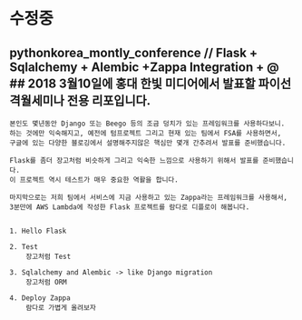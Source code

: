 # 수정중 
## pythonkorea_montly_conference // Flask + Sqlalchemy + Alembic +Zappa Integration + @ ## 2018 3월10일에 홍대 한빛 미디어에서 발표할 파이선 격월세미나 전용 리포입니다. 

```
본인도 몇년동안 Django 또는 Beego 등의 조금 덩치가 있는 프레임워크를 사용하다보니.
하는 것에만 익숙해지고, 예전에 텀프로젝트 그리고 현재 있는 팀에서 FSA를 사용하면서, 
구글에 있는 다양한 블로깅에서 설명해주지않은 핵심만 몇개 간추려서 발표를 준비했습니다. 

Flask를 좀더 장고처럼 비슷하게 그리고 익숙한 느낌으로 사용하기 위해서 발표를 준비했습니다.
이 프로젝트 역시 테스트가 매우 중요한 역활을 합니다. 

마지막으로는 저희 팀에서 서비스에 지금 사용하고 있는 Zappa라는 프레임워크를 사용해서,
3분만에 AWS Lambda에 작성한 Flask 프로젝트를 람다로 디플로이 해봅니다. 


1. Hello Flask 

2. Test
    장고처럼 Test

3. Sqlalchemy and Alembic -> like Django migration
    장고처럼 ORM 

4. Deploy Zappa 
    람다로 가볍게 올려보자

```
